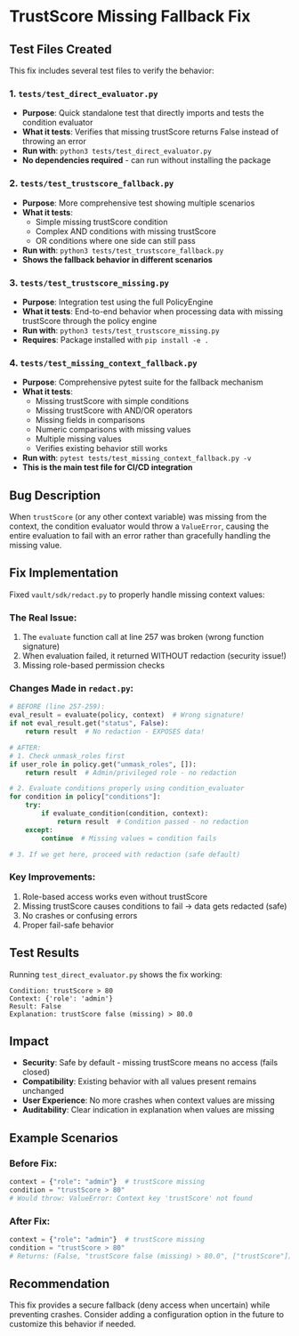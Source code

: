 # TrustScore Missing Fallback Fix

## Test Files Created

This fix includes several test files to verify the behavior:

### 1. `tests/test_direct_evaluator.py`
- **Purpose**: Quick standalone test that directly imports and tests the condition evaluator
- **What it tests**: Verifies that missing trustScore returns False instead of throwing an error
- **Run with**: `python3 tests/test_direct_evaluator.py`
- **No dependencies required** - can run without installing the package

### 2. `tests/test_trustscore_fallback.py`
- **Purpose**: More comprehensive test showing multiple scenarios
- **What it tests**:
  - Simple missing trustScore condition
  - Complex AND conditions with missing trustScore
  - OR conditions where one side can still pass
- **Run with**: `python3 tests/test_trustscore_fallback.py`
- **Shows the fallback behavior in different scenarios**

### 3. `tests/test_trustscore_missing.py`
- **Purpose**: Integration test using the full PolicyEngine
- **What it tests**: End-to-end behavior when processing data with missing trustScore through the policy engine
- **Run with**: `python3 tests/test_trustscore_missing.py`
- **Requires**: Package installed with `pip install -e .`

### 4. `tests/test_missing_context_fallback.py`
- **Purpose**: Comprehensive pytest suite for the fallback mechanism
- **What it tests**:
  - Missing trustScore with simple conditions
  - Missing trustScore with AND/OR operators
  - Missing fields in comparisons
  - Numeric comparisons with missing values
  - Multiple missing values
  - Verifies existing behavior still works
- **Run with**: `pytest tests/test_missing_context_fallback.py -v`
- **This is the main test file for CI/CD integration**

## Bug Description
When `trustScore` (or any other context variable) was missing from the context, the condition evaluator would throw a `ValueError`, causing the entire evaluation to fail with an error rather than gracefully handling the missing value.

## Fix Implementation
Fixed `vault/sdk/redact.py` to properly handle missing context values:

### The Real Issue:
1. The `evaluate` function call at line 257 was broken (wrong function signature)
2. When evaluation failed, it returned WITHOUT redaction (security issue!)
3. Missing role-based permission checks

### Changes Made in `redact.py`:
```python
# BEFORE (line 257-259):
eval_result = evaluate(policy, context)  # Wrong signature!
if not eval_result.get("status", False):
    return result  # No redaction - EXPOSES data!

# AFTER:
# 1. Check unmask_roles first
if user_role in policy.get("unmask_roles", []):
    return result  # Admin/privileged role - no redaction

# 2. Evaluate conditions properly using condition_evaluator
for condition in policy["conditions"]:
    try:
        if evaluate_condition(condition, context):
            return result  # Condition passed - no redaction
    except:
        continue  # Missing values = condition fails

# 3. If we get here, proceed with redaction (safe default)
```

### Key Improvements:
1. Role-based access works even without trustScore
2. Missing trustScore causes conditions to fail → data gets redacted (safe)
3. No crashes or confusing errors
4. Proper fail-safe behavior

## Test Results
Running `test_direct_evaluator.py` shows the fix working:
```
Condition: trustScore > 80
Context: {'role': 'admin'}
Result: False
Explanation: trustScore false (missing) > 80.0
```

## Impact
- **Security**: Safe by default - missing trustScore means no access (fails closed)
- **Compatibility**: Existing behavior with all values present remains unchanged
- **User Experience**: No more crashes when context values are missing
- **Auditability**: Clear indication in explanation when values are missing

## Example Scenarios

### Before Fix:
```python
context = {"role": "admin"}  # trustScore missing
condition = "trustScore > 80"
# Would throw: ValueError: Context key 'trustScore' not found
```

### After Fix:
```python
context = {"role": "admin"}  # trustScore missing
condition = "trustScore > 80"
# Returns: (False, "trustScore false (missing) > 80.0", ["trustScore"])
```

## Recommendation
This fix provides a secure fallback (deny access when uncertain) while preventing crashes. Consider adding a configuration option in the future to customize this behavior if needed.